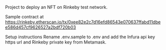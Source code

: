 Project to deploy an NFT on Rinkeby test network.

Sample contract at https://rinkeby.etherscan.io/tx/0xee82e2c7d16efd86543e070637ffabd11dbee586d457cf9626527a2bdf720b03

Setup instructions
Rename .env.sample to .env and add the Infura api key https url and Rinkeby private key from Metamask.
